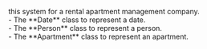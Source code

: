<p style="text-align: left;">
this system for a rental apartment management company.
<br>
- The **Date** class to represent a date.
<br>
- The **Person** class to represent a person.
<br>
- The **Apartment** class to represent an apartment.
</p>
